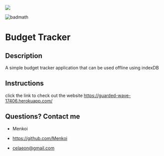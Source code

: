 <img src="https://i.imgur.com/cwLTOc4.png"/></a>

![badmath](https://img.shields.io/badge/License-MIT-blue)

# Budget Tracker

## Description
A simple budget tracker application that can be used offline using indexDB

## Instructions
click the link to check out the website https://guarded-wave-17406.herokuapp.com/

 ## Questions? Contact me

  - Menkoi

  - https://github.com/Menkoi

  - celaeon@gmail.com
